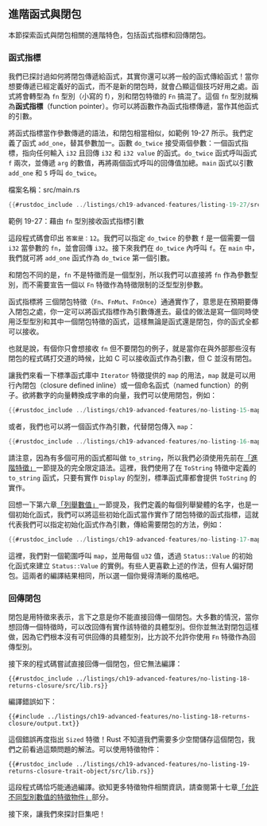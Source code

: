 ## 進階函式與閉包

本節探索函式與閉包相關的進階特色，包括函式指標和回傳閉包。

### 函式指標

我們已探討過如何將閉包傳遞給函式，其實你還可以將一般的函式傳給函式！當你想要傳遞已經定義好的函式，而不是新的閉包時，就會凸顯這個技巧好用之處。函式將會轉型為 `fn` 型別（小寫的 f），別和閉包特徵的 `Fn` 搞混了。這個 `fn` 型別就稱為**函式指標**（function pointer）。你可以將函數作為函式指標傳遞，當作其他函式的引數。

將函式指標當作參數傳遞的語法，和閉包相當相似，如範例 19-27 所示。我們定義了函式 `add_one`，替其參數加一。函數 `do_twice` 接受兩個參數：一個函式指標，指向任何輸入 `i32` 且回傳 `i32` 和 `i32 value` 的函式。`do_twice` 函式呼叫函式 `f` 兩次，並傳遞 `arg` 的數值，再將兩個函式呼叫的回傳值加總。`main` 函式以引數 `add_one` 和 `5` 呼叫 `do_twice`。

<span class="filename">檔案名稱：src/main.rs</span>

```rust
{{#rustdoc_include ../listings/ch19-advanced-features/listing-19-27/src/main.rs}}
```

<span class="caption">範例 19-27：藉由 `fn` 型別接收函式指標引數</span>

這段程式碼會印出 `答案是：12`。我們可以指定 `do_twice` 的參數 `f` 是一個需要一個 `i32` 當參數的 `fn`，並會回傳 `i32`。接下來我們在 `do_twice` 內呼叫 `f`。在 `main` 中，我們就可將 `add_one` 函式作為 `do_twice` 第一個引數。

和閉包不同的是，`fn` 不是特徵而是一個型別，所以我們可以直接將 `fn` 作為參數型別，而不需要宣告一個以 `Fn` 特徵作為特徵限制的泛型型別參數。


函式指標將 三個閉包特徵（`Fn`、`FnMut`、`FnOnce`）通通實作了，意思是在預期要傳入閉包之處，你一定可以將函式指標作為引數傳進去。最佳的做法是寫一個同時使用泛型型別和其中一個閉包特徵的函式，這樣無論是函式還是閉包，你的函式全都可以接收。

也就是說，有個你只會想接收 `fn` 但不要閉包的例子，就是當你在與外部那些沒有閉包的程式碼打交道的時候，比如 C 可以接收函式作為引數，但 C 並沒有閉包。

讓我們來看一下標準函式庫中 `Iterator` 特徵提供的 `map` 的用法，`map` 就是可以用行內閉包（closure defined inline）或一個命名函式（named function）的例子。欲將數字的向量轉換成字串的向量，我們可以使用閉包，例如：

```rust
{{#rustdoc_include ../listings/ch19-advanced-features/no-listing-15-map-closure/src/main.rs:here}}
```

或者，我們也可以將一個函式作為引數，代替閉包傳入 `map`：

```rust
{{#rustdoc_include ../listings/ch19-advanced-features/no-listing-16-map-function/src/main.rs:here}}
```

請注意，因為有多個可用的函式都叫做 `to_string`，所以我們必須使用先前在[「進階特徵」][進階特徵]一節提及的完全限定語法。這裡，我們使用了在 `ToString` 特徵中定義的 `to_string` 函式，只要有實作 `Display` 的型別，標準函式庫都會提供 `ToString` 的實作。

回想一下第六章[「列舉數值」][列舉數值]<!-- ignore -->一節提及，我們定義的每個列舉變體的名字，也是一個初始化函式，我們可以將這些初始化函式當作實作了閉包特徵的函式指標，這就代表我們可以指定初始化函式作為引數，傳給需要閉包的方法，例如：

```rust
{{#rustdoc_include ../listings/ch19-advanced-features/no-listing-17-map-initializer/src/main.rs:here}}
```
這裡，我們對一個範圍呼叫 `map`，並用每個 `u32` 值，透過 `Status::Value` 的初始化函式來建立 `Status::Value` 的實例。有些人更喜歡上述的作法，但有人偏好閉包。這兩者的編譯結果相同，所以選一個你覺得清晰的風格吧。

### 回傳閉包

閉包是用特徵來表示，言下之意是你不能直接回傳一個閉包。大多數的情況，當你想回傳一個特徵時，可以改回傳有實作該特徵的具體型別。但你並無法對閉包這樣做，因為它們根本沒有可供回傳的具體型別，比方說不允許你使用 `Fn` 特徵作為回傳型別。

接下來的程式碼嘗試直接回傳一個閉包，但它無法編譯：

```rust,ignore,does_not_compile
{{#rustdoc_include ../listings/ch19-advanced-features/no-listing-18-returns-closure/src/lib.rs}}
```

編譯錯誤如下：

```console
{{#include ../listings/ch19-advanced-features/no-listing-18-returns-closure/output.txt}}
```

這個錯誤再度指出 `Sized` 特徵！Rust 不知道我們需要多少空間儲存這個閉包，我們之前看過這類問題的解法。可以使用特徵物件：

```rust,noplayground
{{#rustdoc_include ../listings/ch19-advanced-features/no-listing-19-returns-closure-trait-object/src/lib.rs}}
```

這段程式碼恰巧能通過編譯。欲知更多特徵物件相關資訊，請查閱第十七章[「允許不同型別數值的特徵物件」][允許不同型別數值的特徵物件]部分。

接下來，讓我們來探討巨集吧！

[進階特徵]: ch19-02-advanced-traits.html#進階特徵
[列舉數值]: ch06-01-defining-an-enum.html#列舉數值
[允許不同型別數值的特徵物件]: ch17-02-trait-objects.html#允許不同型別數值的特徵物件
